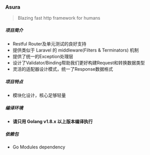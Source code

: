 ### Asura

> Blazing fast http framework for humans

##### 项目简介

- Restful Router及单元测试的良好支持
- 提供类似于 Laravel 的 middleware(Filters & Terminators) 机制
- 提供了统一的Exception处理层
- 设计了Validator/Binding帮助我们更好构建Request和转换数据类型
- 灵活的适配器设计模式，统一了Response数据格式

##### 项目特点

- 模块化设计，核心足够轻量

##### 编译环境

- **请只用 Golang v1.8.x 以上版本编译执行**

##### 依赖包

- Go Modules dependency
